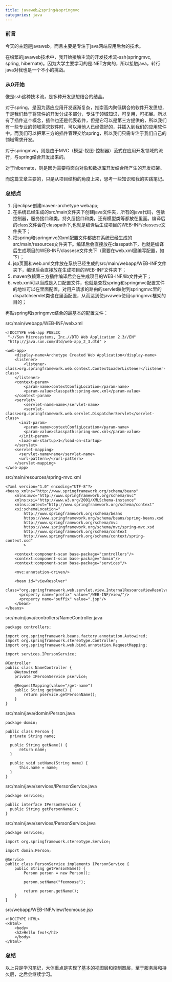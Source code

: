```yaml
---
title: javaweb之spring与springmvc
categories: java
---
```


### 前言

今天的主题是javaweb，而且主要是专注于java网站应用后台的技术。

在纷繁的javaweb技术中，我开始接触主流的开发技术流-ssh(springmvc, spring, hibernate)。因为大学主要学习的是.NET方向的，所以接触java，转行java对我也是一个不小的挑战。

### 从0开始

像是ssh这种技术流，是多种开发思想结合的结晶。

对于spring，是因为适应应用开发逐渐复杂，推崇高内聚低耦合的软件开发思想，于是我们趋于将软件的开发分成多部分，专注于领域知识，可复用，可拓展。所以有了插件这个概念，插件也还是代表软件，但是它可以是第三方提供的，所以我们有一些专业的领域需求软件时，可以用他人已经做好的，并插入到我们的应用软件中。而我们可以把第三方的插件管理交给spring，所以我们只需专注于我们自己的领域需求开发。

对于springmvc，则是由于MVC（模型-视图-控制器）范式在应用开发领域的流行，与spring结合开发出来的。

对于hibernate，则是因为需要将面向对象和数据库开发结合所产生的开发框架。

而这篇文章主要的，只是从项目结构的角度上来，思考一些知识和我的实践笔记。

### 总结点

1. 用eclipse创建maven-archetype webapp;
2. 在系统已经生成的src/main文件夹下创建java文件夹，所有的java代码，包括控制器，服务接口和类，持久层接口和类，还有模型类等都放在里面。编译后的class文件会在classpath下,也就是编译后生成项目的WEB-INF/classese文件夹下；
3. 把spring和springmvc的xml配置文件都放在系统已经生成的src/main/resources文件夹下。编译后会直接放在classpath下，也就是编译后生成项目的WEB-INF/classese文件夹下（需要在web.xml里编写配置，如下）；
4. jsp页面和web.xml文件放在系统已经生成的src/main/webapp/WEB-INF文件夹下，编译后会直接放在生成项目的WEB-INF文件夹下；
5. maven依赖第三方插件编译后会在生成项目的WEB-INF/lib文件夹下；
6. web.xml可以当成是入口配置文件，也就是查找spring和springmvc配置文件的地址可以在里面配置，对用户请求的路由的servlet映射到springmvc里的dispatchservlet类也在里面配置，从而达到使javaweb使用springmvc框架的目的；

再贴spring和springmvc结合的最基本的配置文件：

src/main/webapp/WEB-INF/web.xml

```
<!DOCTYPE web-app PUBLIC
 "-//Sun Microsystems, Inc.//DTD Web Application 2.3//EN"
 "http://java.sun.com/dtd/web-app_2_3.dtd" >

<web-app>
	<display-name>Archetype Created Web Application</display-name>
	<listener>
		<listener-class>org.springframework.web.context.ContextLoaderListener</listener-class>
	</listener>
	<context-param>
		<param-name>contextConfigLocation</param-name>
		<param-value>classpath:spring-mvc.xml</param-value>
	</context-param>
	<servlet>
		<servlet-name>name</servlet-name>
		<servlet-class>org.springframework.web.servlet.DispatcherServlet</servlet-class>
	  <init-param>
	    <param-name>contextConfigLocation</param-name>
	    <param-value>classpath:spring-mvc.xml</param-value>
	  </init-param>
	  <load-on-startup>1</load-on-startup>
	</servlet>
	<servlet-mapping>
	  <servlet-name>name</servlet-name>
	  <url-pattern>/</url-pattern>
	</servlet-mapping>
</web-app>

```

src/main/resources/spring-mvc.xml

```
<?xml version="1.0" encoding="UTF-8"?>
<beans xmlns="http://www.springframework.org/schema/beans"
    xmlns:mvc="http://www.springframework.org/schema/mvc"
    xmlns:xsi="http://www.w3.org/2001/XMLSchema-instance"
    xmlns:context="http://www.springframework.org/schema/context"
    xsi:schemaLocation="
        http://www.springframework.org/schema/beans
        https://www.springframework.org/schema/beans/spring-beans.xsd
        http://www.springframework.org/schema/mvc
        https://www.springframework.org/schema/mvc/spring-mvc.xsd
        http://www.springframework.org/schema/context
        http://www.springframework.org/schema/context/spring-context.xsd"
        >

    <context:component-scan base-package="controllers"/>
    <context:component-scan base-package="domin"/>
    <context:component-scan base-package="services"/>
    
    <mvc:annotation-driven/>

    <bean id="viewResolver" 
    	class="org.springframework.web.servlet.view.InternalResourceViewResolver">
      <property name="prefix" value="/WEB-INF/view/"/>
      <property name="suffix" value=".jsp"/>
    </bean>
</beans>
```

src/main/java/controllers/NameController.java

```
package controllers;

import org.springframework.beans.factory.annotation.Autowired;
import org.springframework.stereotype.Controller;
import org.springframework.web.bind.annotation.RequestMapping;

import services.IPersonService;

@Controller
public class NameController {
	@Autowired
	private IPersonService pservice;
	
    @RequestMapping(value="/get-name")
    public String getName() {
    	return pservice.getPersonName();
    }
}

```

src/main/java/domin/Person.java

```
package domin;

public class Person {
  private String name;
  
  public String getName() {
	  return name;
  }
  
  public void setName(String name) {
	  this.name = name;
  }
}

```

src/main/java/services/IPersonService.java

```
package services;

public interface IPersonService {
  public String getPersonName();
}

```

src/main/java/services/PersonService.java

```
package services;

import org.springframework.stereotype.Service;

import domin.Person;

@Service
public class PersonService implements IPersonService {
	public String getPersonName() {
		Person person = new Person();
		
		person.setName("feomouse");
		
		return person.getName();
	}
}
```

src/webapp/WEB-INF/view/feomouse.jsp

```
<!DOCTYPE HTML>
<<html>
	<body>
	<h2>Hello feo!</h2>
	</body>
</html>

```

### 总结

以上只是学习笔记，大体重点是实现了基本的视图层和控制器层，至于服务层和持久层，之后会继续学习。